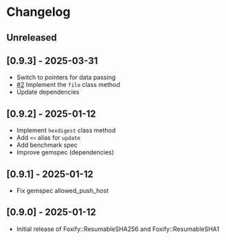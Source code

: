 # Changelog

## Unreleased

## [0.9.3] - 2025-03-31

- Switch to pointers for data passing
- [#2](https://github.com/orlon-pro/foxify/issues/2#issue-2782741001) Implement the `file` class method
- Update dependencies

## [0.9.2] - 2025-01-12

- Implement `hexdigest` class method
- Add `<<` alias for `update`
- Add benchmark spec
- Improve gemspec (dependencies)

## [0.9.1] - 2025-01-12

- Fix gemspec allowed_push_host

## [0.9.0] - 2025-01-12

- Initial release of Foxify::ResumableSHA256 and Foxify::ResumableSHA1
